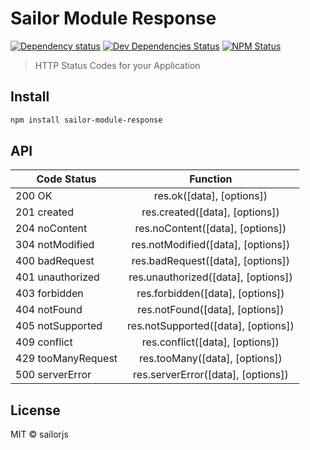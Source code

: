 # Sailor Module Response

[![Dependency status](http://img.shields.io/david/sailorjs/sailor-module-response.svg?style=flat)](https://david-dm.org/sailorjs/sailor-module-response)
[![Dev Dependencies Status](http://img.shields.io/david/dev/sailorjs/sailor-module-response.svg?style=flat)](https://david-dm.org/sailorjs/sailor-module-response#info=devDependencies)
[![NPM Status](http://img.shields.io/npm/dm/sailor-module-response.svg?style=flat)](https://www.npmjs.org/package/sailor-module-response)

> HTTP Status Codes for your Application

## Install

```bash
npm install sailor-module-response
```

## API

| Code Status    	 	| Function                              | 
| ---------------------	|:-------------------------------------:| 
| 200 OK         	 	| res.ok([data], [options])             |
| 201 created    	 	| res.created([data], [options])        | 
| 204 noContent    	 	| res.noContent([data], [options])      |
| 304 notModified  	 	| res.notModified([data], [options])    | 
| 400 badRequest   	 	| res.badRequest([data], [options])     | 
| 401 unauthorized 	 	| res.unauthorized([data], [options])   |
| 403 forbidden  	 	| res.forbidden([data], [options])      | 
| 404 notFound  	 	| res.notFound([data], [options])       | 
| 405 notSupported 	 	| res.notSupported([data], [options])   | 
| 409 conflict  	 	| res.conflict([data], [options])       |
| 429 tooManyRequest	| res.tooMany([data], [options])        |
| 500 serverError  	 	| res.serverError([data], [options])    | 

## License

MIT © sailorjs
